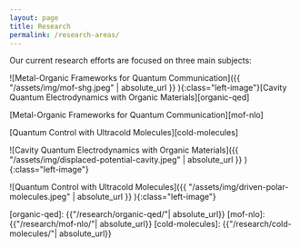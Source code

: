 ```yaml
---
layout: page
title: Research
permalink: /research-areas/
---
```



Our current research efforts are focused on three main subjects:

<div markdown="1">

![Metal-Organic Frameworks for Quantum Communication]({{ "/assets/img/mof-shg.jpeg" | absolute_url }} ){:class="left-image"}[Cavity Quantum Electrodynamics with Organic Materials][organic-qed]
</div>

[Metal-Organic Frameworks for Quantum Communication][mof-nlo]

[Quantum Control with Ultracold Molecules][cold-molecules]


![Cavity Quantum Electrodynamics with Organic Materials]({{ "/assets/img/displaced-potential-cavity.jpeg" | absolute_url }} ){:class="left-image"}


![Quantum Control with Ultracold Molecules]({{ "/assets/img/driven-polar-molecules.jpeg" | absolute_url }} ){:class="left-image"}


[organic-qed]: {{"/research/organic-qed/"| absolute_url}}
[mof-nlo]: {{"/research/mof-nlo/"| absolute_url}}
[cold-molecules]: {{"/research/cold-molecules/"| absolute_url}}